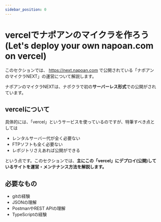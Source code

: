 ```yaml
---
sidebar_position: 0
---
```


# vercelでナポアンのマイクラを作ろう (Let's deploy your own napoan.com on vercel)

このセクションでは、 https://next.napoan.com で公開されている「ナポアンのマイクラNEXT」の運営について解説します。

ナポアンのマイクラNEXTは、ナポクラで初の**サーバーレス形式**での公開がされています。

## vercelについて

具体的には、「vercel」というサービスを使っているのですが、特筆すべき点としては

- レンタルサーバー代が全く必要ない
- FTPソフトも全く必要ない
- レポジトリさえあれば公開ができる

という点です。このセクションでは、**主にこの「vercel」にデプロイ(公開)しているサイトを運営・メンテナンス方法を解説します。**

## 必要なもの

- gitの経験
- JSONの理解
- PostmanやREST APIの理解
- TypeScriptの経験
